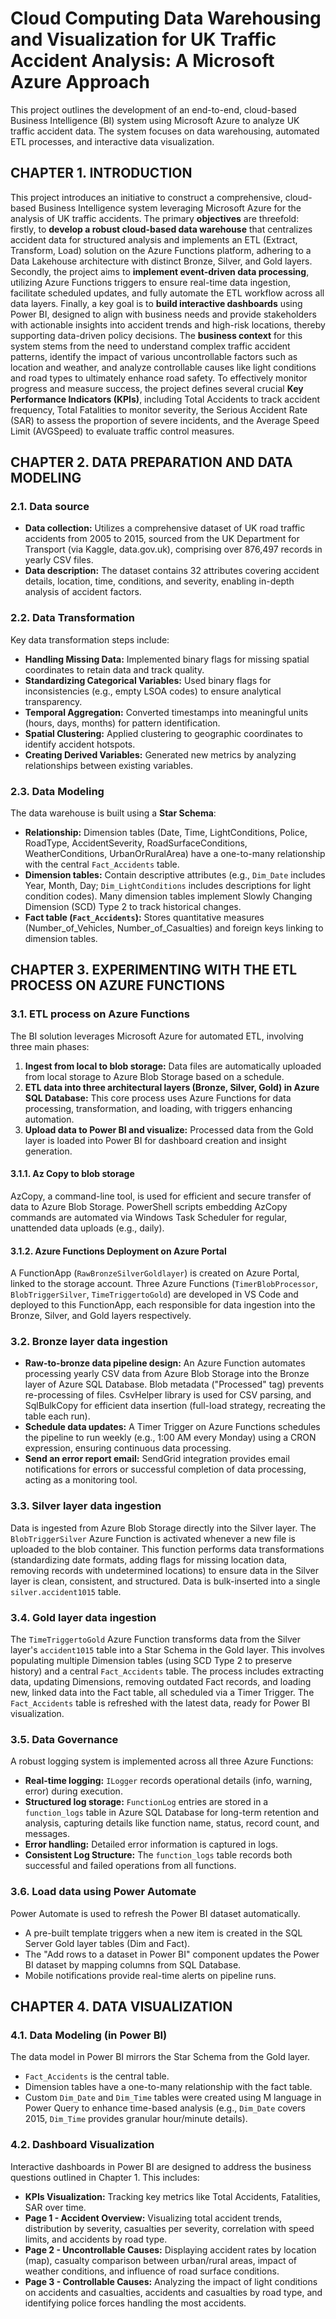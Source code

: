 # Cloud Computing Data Warehousing and Visualization for UK Traffic Accident Analysis: A Microsoft Azure Approach

This project outlines the development of an end-to-end, cloud-based Business Intelligence (BI) system using Microsoft Azure to analyze UK traffic accident data. The system focuses on data warehousing, automated ETL processes, and interactive data visualization.

## CHAPTER 1. INTRODUCTION

This project introduces an initiative to construct a comprehensive, cloud-based Business Intelligence system leveraging Microsoft Azure for the analysis of UK traffic accidents. The primary **objectives** are threefold: firstly, to **develop a robust cloud-based data warehouse** that centralizes accident data for structured analysis and implements an ETL (Extract, Transform, Load) solution on the Azure Functions platform, adhering to a Data Lakehouse architecture with distinct Bronze, Silver, and Gold layers. Secondly, the project aims to **implement event-driven data processing**, utilizing Azure Functions triggers to ensure real-time data ingestion, facilitate scheduled updates, and fully automate the ETL workflow across all data layers. Finally, a key goal is to **build interactive dashboards** using Power BI, designed to align with business needs and provide stakeholders with actionable insights into accident trends and high-risk locations, thereby supporting data-driven policy decisions. The **business context** for this system stems from the need to understand complex traffic accident patterns, identify the impact of various uncontrollable factors such as location and weather, and analyze controllable causes like light conditions and road types to ultimately enhance road safety. To effectively monitor progress and measure success, the project defines several crucial **Key Performance Indicators (KPIs)**, including Total Accidents to track accident frequency, Total Fatalities to monitor severity, the Serious Accident Rate (SAR) to assess the proportion of severe incidents, and the Average Speed Limit (AVGSpeed) to evaluate traffic control measures.

## CHAPTER 2. DATA PREPARATION AND DATA MODELING

### 2.1. Data source

*   **Data collection:** Utilizes a comprehensive dataset of UK road traffic accidents from 2005 to 2015, sourced from the UK Department for Transport (via Kaggle, data.gov.uk), comprising over 876,497 records in yearly CSV files.
*   **Data description:** The dataset contains 32 attributes covering accident details, location, time, conditions, and severity, enabling in-depth analysis of accident factors.

### 2.2. Data Transformation

Key data transformation steps include:
*   **Handling Missing Data:** Implemented binary flags for missing spatial coordinates to retain data and track quality.
*   **Standardizing Categorical Variables:** Used binary flags for inconsistencies (e.g., empty LSOA codes) to ensure analytical transparency.
*   **Temporal Aggregation:** Converted timestamps into meaningful units (hours, days, months) for pattern identification.
*   **Spatial Clustering:** Applied clustering to geographic coordinates to identify accident hotspots.
*   **Creating Derived Variables:** Generated new metrics by analyzing relationships between existing variables.

### 2.3. Data Modeling

The data warehouse is built using a **Star Schema**:
*   **Relationship:** Dimension tables (Date, Time, LightConditions, Police, RoadType, AccidentSeverity, RoadSurfaceConditions, WeatherConditions, UrbanOrRuralArea) have a one-to-many relationship with the central `Fact_Accidents` table.
*   **Dimension tables:** Contain descriptive attributes (e.g., `Dim_Date` includes Year, Month, Day; `Dim_LightConditions` includes descriptions for light condition codes). Many dimension tables implement Slowly Changing Dimension (SCD) Type 2 to track historical changes.
*   **Fact table (`Fact_Accidents`):** Stores quantitative measures (Number_of_Vehicles, Number_of_Casualties) and foreign keys linking to dimension tables.

## CHAPTER 3. EXPERIMENTING WITH THE ETL PROCESS ON AZURE FUNCTIONS

### 3.1. ETL process on Azure Functions

The BI solution leverages Microsoft Azure for automated ETL, involving three main phases:
1.  **Ingest from local to blob storage:** Data files are automatically uploaded from local storage to Azure Blob Storage based on a schedule.
2.  **ETL data into three architectural layers (Bronze, Silver, Gold) in Azure SQL Database:** This core process uses Azure Functions for data processing, transformation, and loading, with triggers enhancing automation.
3.  **Upload data to Power BI and visualize:** Processed data from the Gold layer is loaded into Power BI for dashboard creation and insight generation.

#### 3.1.1. Az Copy to blob storage

AzCopy, a command-line tool, is used for efficient and secure transfer of data to Azure Blob Storage. PowerShell scripts embedding AzCopy commands are automated via Windows Task Scheduler for regular, unattended data uploads (e.g., daily).

#### 3.1.2. Azure Functions Deployment on Azure Portal

A FunctionApp (`RawBronzeSilverGoldlayer`) is created on Azure Portal, linked to the storage account. Three Azure Functions (`TimerBlobProcessor`, `BlobTriggerSilver`, `TimeTriggertoGold`) are developed in VS Code and deployed to this FunctionApp, each responsible for data ingestion into the Bronze, Silver, and Gold layers respectively.

### 3.2. Bronze layer data ingestion

*   **Raw-to-bronze data pipeline design:** An Azure Function automates processing yearly CSV data from Azure Blob Storage into the Bronze layer of Azure SQL Database. Blob metadata ("Processed" tag) prevents re-processing of files. CsvHelper library is used for CSV parsing, and SqlBulkCopy for efficient data insertion (full-load strategy, recreating the table each run).
*   **Schedule data updates:** A Timer Trigger on Azure Functions schedules the pipeline to run weekly (e.g., 1:00 AM every Monday) using a CRON expression, ensuring continuous data processing.
*   **Send an error report email:** SendGrid integration provides email notifications for errors or successful completion of data processing, acting as a monitoring tool.

### 3.3. Silver layer data ingestion

Data is ingested from Azure Blob Storage directly into the Silver layer. The `BlobTriggerSilver` Azure Function is activated whenever a new file is uploaded to the blob container. This function performs data transformations (standardizing date formats, adding flags for missing location data, removing records with undetermined locations) to ensure data in the Silver layer is clean, consistent, and structured. Data is bulk-inserted into a single `silver.accident1015` table.

### 3.4. Gold layer data ingestion

The `TimeTriggertoGold` Azure Function transforms data from the Silver layer's `accident1015` table into a Star Schema in the Gold layer. This involves populating multiple Dimension tables (using SCD Type 2 to preserve history) and a central `Fact_Accidents` table. The process includes extracting data, updating Dimensions, removing outdated Fact records, and loading new, linked data into the Fact table, all scheduled via a Timer Trigger. The `Fact_Accidents` table is refreshed with the latest data, ready for Power BI visualization.

### 3.5. Data Governance

A robust logging system is implemented across all three Azure Functions:
*   **Real-time logging:** `ILogger` records operational details (info, warning, error) during execution.
*   **Structured log storage:** `FunctionLog` entries are stored in a `function_logs` table in Azure SQL Database for long-term retention and analysis, capturing details like function name, status, record count, and messages.
*   **Error handling:** Detailed error information is captured in logs.
*   **Consistent Log Structure:** The `function_logs` table records both successful and failed operations from all functions.

### 3.6. Load data using Power Automate

Power Automate is used to refresh the Power BI dataset automatically.
*   A pre-built template triggers when a new item is created in the SQL Server Gold layer tables (Dim and Fact).
*   The "Add rows to a dataset in Power BI" component updates the Power BI dataset by mapping columns from SQL Database.
*   Mobile notifications provide real-time alerts on pipeline runs.

## CHAPTER 4. DATA VISUALIZATION

### 4.1. Data Modeling (in Power BI)

The data model in Power BI mirrors the Star Schema from the Gold layer.
*   `Fact_Accidents` is the central table.
*   Dimension tables have a one-to-many relationship with the fact table.
*   Custom `Dim_Date` and `Dim_Time` tables were created using M language in Power Query to enhance time-based analysis (e.g., `Dim_Date` covers 2015, `Dim_Time` provides granular hour/minute details).

### 4.2. Dashboard Visualization

Interactive dashboards in Power BI are designed to address the business questions outlined in Chapter 1. This includes:
*   **KPIs Visualization:** Tracking key metrics like Total Accidents, Fatalities, SAR over time.
*   **Page 1 - Accident Overview:** Visualizing total accident trends, distribution by severity, casualties per severity, correlation with speed limits, and accidents by road type.
*   **Page 2 - Uncontrollable Causes:** Displaying accident rates by location (map), casualty comparison between urban/rural areas, impact of weather conditions, and influence of road surface conditions.
*   **Page 3 - Controllable Causes:** Analyzing the impact of light conditions on accidents and casualties, accidents and casualties by road type, and identifying police forces handling the most accidents.

